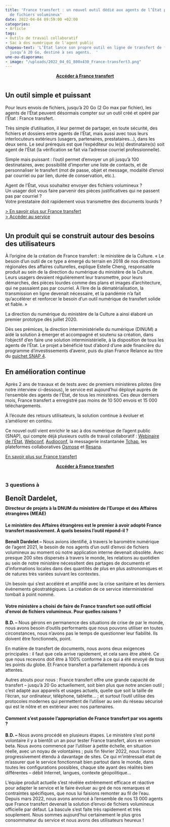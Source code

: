 ```yaml
---
title: 'France transfert : un nouvel outil dédié aux agents de l’État pour l’envoi
  de fichiers volumineux'
date: 2022-04-04 09:59:00 +02:00
categories:
- Article
tags:
- Outils de travail collaboratif
- Sac à dos numérique de l'agent public
chapeau-text: 'L’État lance son propre outil en ligne de transfert de fichiers volumineux,
  jusqu’à 20 Go, destiné à ses agents.  '
une-ou-diaporama:
- image: "/uploads/2022_04_01_800x430_France-transfert3.png"
---
```


<div align="center" style="margin-bottom: 40px"><a href="https://francetransfert.numerique.gouv.fr/" class="button" alt="Accéder à France transfert - Lien externe"><b>Accéder à France transfert</b></a> </div>

## Un outil simple et puissant

Pour leurs envois de fichiers, jusqu’à 20 Go (2 Go max par fichier), les agents de l’État peuvent désormais compter sur un outil créé et opéré par l’État : France transfert.

Très simple d’utilisation, il leur permet de partager, en toute sécurité, des fichiers et dossiers entre agents de l’État, mais aussi avec tous leurs interlocuteurs extérieurs (usagers, partenaires, prestataires…), dans les deux sens. Le seul prérequis est que l’expéditeur ou le(s) destinataire(s) soit agent de l’État (la vérification se fait via l’adresse courriel professionnelle).

Simple mais puissant : l’outil permet d’envoyer un pli jusqu’à 100 destinataires, avec possibilité d’importer une liste de contacts, et de personnaliser le transfert (mot de passe, objet et message, modalité d’envoi par courriel ou par lien, durée de conservation, etc.).

<div class="encadre noir" style="margin-bottom:40px"><p>Agent de l’État, vous souhaitez envoyer des fichiers volumineux ?
<br>Un usager doit vous faire parvenir des pièces justificatives qui ne passent pas par courriel ?
<br>Votre prestataire doit rapidement vous transmettre des documents lourds ?</p>

<p><a href="/outils-agents/france-transfert/">> En savoir plus sur France transfert</a>
<br><a href="https://francetransfert.numerique.gouv.fr/">> Accéder au service</a></p></div>

## Un produit qui se construit autour des besoins des utilisateurs

À l’origine de la création de France transfert : le ministère de la Culture.
« Le besoin d’un outil de ce type a émergé du terrain en 2018 de nos directions régionales des affaires culturelles, explique Estelle Cheng, responsable produit au sein de la direction du numérique du ministère de la Culture. Leurs usagers devaient régulièrement leur transmettre, pour leurs démarches, des pièces lourdes comme des plans et images d’architecture, qui ne passaient pas par courriel. À l’ère de la dématérialisation, la transmission en ligne devenait nécessaire, et la pandémie n’a fait qu’accélérer et renforcer le besoin d’un outil numérique de transfert solide et fiable. »

La direction du numérique du ministère de la Culture a ainsi élaboré un premier prototype dès juillet 2020.

Dès ses prémices, la direction interministérielle du numérique (DINUM) a aidé la solution à émerger et accompagné et soutenu sa création, dans l’objectif d’en faire une solution interministérielle, à la disposition de tous les agents de l’État. Le projet a bénéficié tout d’abord d’une aide financière du programme d’investissements d’avenir, puis du plan France Relance au titre du [guichet SNAP 4](https://france-relance.transformation.gouv.fr/b8f4-developper-des-outils-de-communication-et-de-).

## En amélioration continue

Après 2 ans de travaux et de tests avec de premiers ministères pilotes (lire notre interview ci-dessous), le service est aujourd’hui déployé auprès de l’ensemble des agents de l’État, de tous les ministères. Ces deux derniers mois, France transfert a enregistré pas moins de 10 500 envois et 15 000 téléchargements.

À l’écoute des retours utilisateurs, la solution continue à évoluer et s’améliorer en continu.

Ce nouvel outil vient enrichir le sac à dos numérique de l’agent public (SNAP), qui compte déjà plusieurs outils de travail collaboratif : [Webinaire de l’État](https://www.numerique.gouv.fr/outils-agents/webinaire-etat/), [Webconf](https://www.numerique.gouv.fr/outils-agents/webconference-etat/), [Audioconf](https://www.numerique.gouv.fr/outils-agents/audioconference-etat/), la messagerie instantanée [Tchap](https://www.numerique.gouv.fr/outils-agents/tchap-messagerie-instantanee-etat/), les plateformes collaboratives [Osmose](https://www.numerique.gouv.fr/outils-agents/osmose/) et [Resana](https://www.numerique.gouv.fr/outils-agents/resana/).

<div class="lien-important"><p><a href="/outils-agents/france-transfert/"> En savoir plus sur France transfert</a></p></div>
<div align="center" style="margin-bottom: 40px"><a href="https://francetransfert.numerique.gouv.fr/" class="button" alt="Accéder à France transfert - Lien externe"><b>Accéder à France transfert</b></a> </div>

<h3>3 questions à</h3>
<h2 style="margin-top: 20px; margin-bottom: 10px;">Benoît Dardelet,</h2>
<b>Directeur de projets à la DNUM du ministère de l’Europe et des Affaires étrangères (MEAE)</b>

#### **Le ministère des Affaires étrangères est le premier à avoir adopté France transfert massivement. À quels besoins l’outil répond-il ?**
**Benoît Dardelet –** Nous avions identifié, à travers le baromètre numérique de l’agent 2021, le besoin de nos agents d’un outil d’envoi de fichiers volumineux au moment où notre application interne devenait obsolète. Avec presque 200 sites dispersés à travers le monde, les relations au quotidien au sein de notre ministère nécessitent des partages de documents et d’informations locales dans des quantités de plus en plus astronomiques et de natures très variées suivant les contextes.

Un besoin qui s’est accéléré et amplifié avec la crise sanitaire et les derniers événements géostratégiques. La création de ce service interministériel tombait à point nommé.

#### **Votre ministère a choisi de faire de France transfert son outil officiel d’envoi de fichiers volumineux. Pour quelles raisons ?**
**B.D. –** Nous gérons en permanence des situations de crise de par le monde, nous avons besoin d’outils performants que nous pouvons utiliser en toutes circonstances, nous n’avons pas le temps de questionner leur fiabilité. Ils doivent être fonctionnels, point.

En matière de transfert de documents, nous avons deux exigences principales : il faut que cela arrive rapidement, et cela sans être altéré. Ce que nous recevons doit être à 100% conforme à ce qui a été envoyé de tous les points du globe. Et France transfert a parfaitement répondu à ces attentes.

Autres atouts pour nous : France transfert offre une grande capacité de transfert – jusqu’à 20 Go actuellement, soit bien plus que notre ancien outil ; c’est adapté aux appareils et usages actuels, quelle que soit la taille de l’écran, sur ordinateur, téléphone, tablette… ; et surtout l’outil utilise des protocoles modernes qui permettent de l’utiliser au sein du réseau sécurisé qui est le nôtre et en extérieur avec nos partenaires.

#### **Comment s’est passée l’appropriation de France transfert par vos agents ?**
**B.D. –** Nous avons procédé en plusieurs étapes. Le ministère s’est porté volontaire il y a bientôt un an pour tester France transfert, alors en version beta. Nous avons commencé par l’utiliser à petite échelle, en situation réelle, avec un noyau de volontaires ; puis fin février 2022, nous l’avons progressivement étendu à davantage de sites. Ce qui m’intéressait était de m’assurer que le service fonctionnait bien partout dans le monde, dans toutes les configurations possibles, chaque site ayant des réalités bien différentes – débit Internet, langues, contexte géopolitique…

L’équipe produit actuelle s’est révélée extrêmement efficace et réactive pour adapter le service et le faire évoluer au gré de nos remarques et contraintes spécifiques, que nous lui faisions remonter au fil de l’eau. Depuis mars 2022, nous avons annoncé à l’ensemble de nos 13 000 agents que France transfert devenait la solution d’envoi de fichiers volumineux officielle par défaut. La bascule s’est faite très rapidement et très souplement. Nous sommes aujourd’hui certainement le plus gros consommateur du service et nous avons des utilisateurs heureux !
